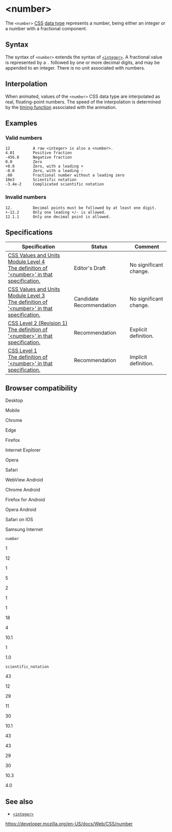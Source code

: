 # &lt;number&gt;

The `<number>` [CSS](https://developer.mozilla.org/en-US/docs/Web/CSS) [data type](css_types) represents a number, being either an integer or a number with a fractional component.

## Syntax

The syntax of `<number>` extends the syntax of [`<integer>`](integer). A fractional value is represented by a `.` followed by one or more decimal digits, and may be appended to an integer. There is no unit associated with numbers.

## Interpolation

When animated, values of the `<number>` CSS data type are interpolated as real, floating-point numbers. The speed of the interpolation is determined by the [timing function](easing-function) associated with the animation.

## Examples

### Valid numbers

    12          A raw <integer> is also a <number>.
    4.01        Positive fraction
    -456.8      Negative fraction
    0.0         Zero
    +0.0        Zero, with a leading +
    -0.0        Zero, with a leading -
    .60         Fractional number without a leading zero
    10e3        Scientific notation
    -3.4e-2     Complicated scientific notation

### Invalid numbers

    12.         Decimal points must be followed by at least one digit.
    +-12.2      Only one leading +/- is allowed.
    12.1.1      Only one decimal point is allowed.

## Specifications

<table><thead><tr class="header"><th>Specification</th><th>Status</th><th>Comment</th></tr></thead><tbody><tr class="odd"><td><a href="https://drafts.csswg.org/css-values-4/#numbers">CSS Values and Units Module Level 4<br />
<span class="small">The definition of '&lt;number&gt;' in that specification.</span></a></td><td><span class="spec-ed">Editor's Draft</span></td><td>No significant change.</td></tr><tr class="even"><td><a href="https://drafts.csswg.org/css-values-3/#numbers">CSS Values and Units Module Level 3<br />
<span class="small">The definition of '&lt;number&gt;' in that specification.</span></a></td><td><span class="spec-cr">Candidate Recommendation</span></td><td>No significant change.</td></tr><tr class="odd"><td><a href="https://www.w3.org/TR/CSS2/syndata.html#numbers">CSS Level 2 (Revision 1)<br />
<span class="small">The definition of '&lt;number&gt;' in that specification.</span></a></td><td><span class="spec-rec">Recommendation</span></td><td>Explicit definition.</td></tr><tr class="even"><td><a href="https://www.w3.org/TR/CSS1/">CSS Level 1<br />
<span class="small">The definition of '&lt;number&gt;' in that specification.</span></a></td><td><span class="spec-rec">Recommendation</span></td><td>Implicit definition.</td></tr></tbody></table>

## Browser compatibility

Desktop

Mobile

Chrome

Edge

Firefox

Internet Explorer

Opera

Safari

WebView Android

Chrome Android

Firefox for Android

Opera Android

Safari on IOS

Samsung Internet

`number`

1

12

1

5

2

1

1

18

4

10.1

1

1.0

`scientific_notation`

43

12

29

11

30

10.1

43

43

29

30

10.3

4.0

## See also

- [`<integer>`](integer)

<a href="https://developer.mozilla.org/en-US/docs/Web/CSS/number" class="_attribution-link">https://developer.mozilla.org/en-US/docs/Web/CSS/number</a>
